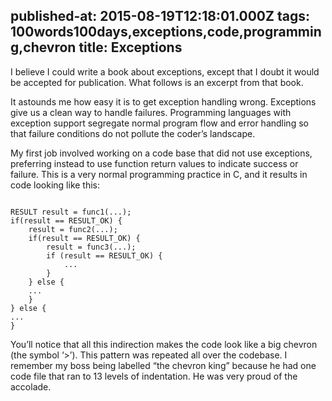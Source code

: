 published-at: 2015-08-19T12:18:01.000Z
tags: 100words100days,exceptions,code,programming,chevron
title: Exceptions
---

<p>I believe I could write a book about exceptions, except that I doubt it would be accepted for publication. What follows is an excerpt from that book.</p>
<p>It astounds me how easy it is to get exception handling wrong.&nbsp;Exceptions give us a clean way to handle failures. Programming languages with exception support segregate normal program flow and error handling so that failure conditions do not pollute the coder&rsquo;s landscape.</p>
<p>My first job involved working on a code base that did not use exceptions, preferring instead to use function return values to indicate success or failure. This is a very normal programming practice in C, and it results in code looking like this:</p>
<pre><code>
RESULT result = func1(...);
if(result == RESULT_OK) {
    result = func2(...);
    if(result == RESULT_OK) {
        result = func3(...);
        if (result == RESULT_OK) {
            ...
        }
    } else {
    ...
    }
} else {
...
}</code></pre>

<p>You&rsquo;ll notice that all this indirection makes the code look like a big chevron (the symbol &lsquo;&gt;&rsquo;). This pattern was repeated all over the codebase. I remember my boss being labelled &ldquo;the chevron king&rdquo; because he had one code file that ran to 13 levels of indentation. He was very proud of the accolade.</p>